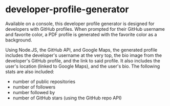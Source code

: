 # developer-profile-generator

Available on a console, this developer profile generator is designed for developers with GitHub profiles. When prompted for their GitHub username and favorite color, a PDF profile is generated with the favorite color as a background.

Using Node.JS, the GitHub API, and Google Maps, the generated profile includes the developer's username at the very top, the bio image from the developer's GitHub profile, and the link to said profile. It also includes the user's location (linked to Google Maps), and the user's bio. The following stats are also included:

* number of public repositories
* number of followers
* number followed by
* number of GitHub stars (using the GitHub repo API)